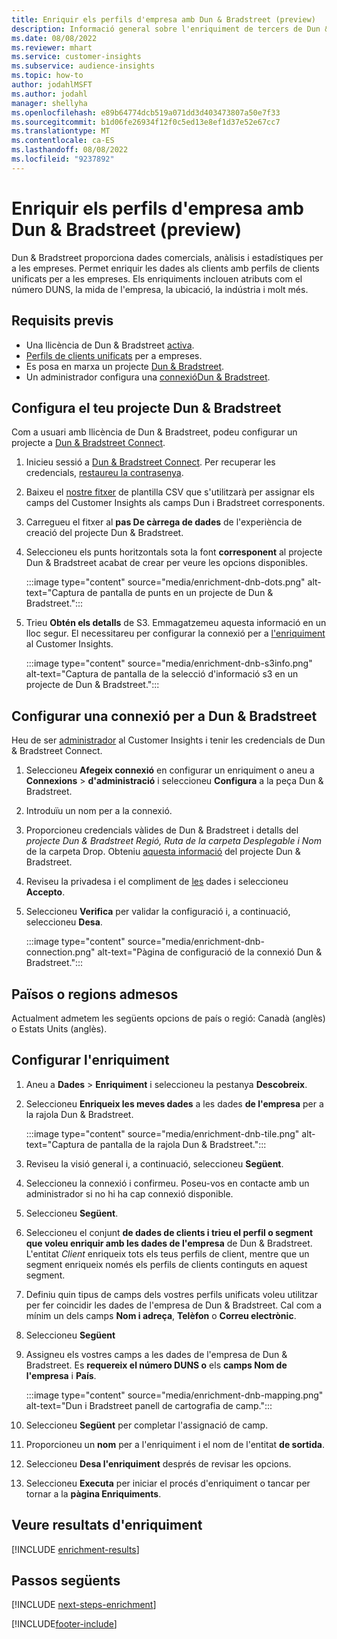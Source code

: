 ```yaml
---
title: Enriquir els perfils d'empresa amb Dun & Bradstreet (preview)
description: Informació general sobre l'enriquiment de tercers de Dun & Bradstreet.
ms.date: 08/08/2022
ms.reviewer: mhart
ms.service: customer-insights
ms.subservice: audience-insights
ms.topic: how-to
author: jodahlMSFT
ms.author: jodahl
manager: shellyha
ms.openlocfilehash: e89b64774dcb519a071dd3d403473807a50e7f33
ms.sourcegitcommit: b1d06fe26934f12f0c5ed13e8ef1d37e52e67cc7
ms.translationtype: MT
ms.contentlocale: ca-ES
ms.lasthandoff: 08/08/2022
ms.locfileid: "9237892"
---
```

# <a name="enrich-company-profiles-with-dun--bradstreet-preview"></a>Enriquir els perfils d'empresa amb Dun & Bradstreet (preview)

Dun & Bradstreet proporciona dades comercials, anàlisis i estadístiques per a les empreses. Permet enriquir les dades als clients amb perfils de clients unificats per a les empreses. Els enriquiments inclouen atributs com el número DUNS, la mida de l'empresa, la ubicació, la indústria i molt més.

## <a name="prerequisites"></a>Requisits previs

- Una llicència de Dun & Bradstreet [activa](https://www.dnb.com/marketing/media/give-your-data-a-boost.html?source=microsoft_audience_insights).
- [Perfils de clients unificats](customer-profiles.md) per a empreses.
- Es posa en marxa un projecte [Dun & Bradstreet](#set-up-your-dun--bradstreet-project).
- Un administrador configura una [connexió](connections.md)[Dun & Bradstreet](#configure-a-connection-for-dun--bradstreet).

## <a name="set-up-your-dun--bradstreet-project"></a>Configura el teu projecte Dun & Bradstreet

Com a usuari amb llicència de Dun & Bradstreet, podeu configurar un projecte a [Dun & Bradstreet Connect](https://connect.dnb.com?lead_source=microsoft_audienceinsights).

1. Inicieu sessió a [Dun & Bradstreet Connect](https://connect.dnb.com?lead_source=microsoft_audienceinsights). Per recuperar les credencials, [restaureu la contrasenya](https://sso.dnb.com/signin/forgot-password?lead_source=microsoft_audienceinsights).

1. Baixeu el [nostre fitxer](https://c360devenrichment.blob.core.windows.net/mapping/DnBCIdatamapping.csv) de plantilla CSV que s'utilitzarà per assignar els camps del Customer Insights als camps Dun i Bradstreet corresponents.

1. Carregueu el fitxer al **pas De càrrega de dades** de l'experiència de creació del projecte Dun & Bradstreet.

1. Seleccioneu els punts horitzontals sota la font **corresponent** al projecte Dun & Bradstreet acabat de crear per veure les opcions disponibles.

   :::image type="content" source="media/enrichment-dnb-dots.png" alt-text="Captura de pantalla de punts en un projecte de Dun & Bradstreet.":::

1. Trieu **Obtén els detalls** de S3. Emmagatzemeu aquesta informació en un lloc segur. El necessitareu per configurar la connexió per a [l'enriquiment](#configure-a-connection-for-dun--bradstreet) al Customer Insights.

   :::image type="content" source="media/enrichment-dnb-s3info.png" alt-text="Captura de pantalla de la selecció d'informació s3 en un projecte de Dun & Bradstreet.":::

## <a name="configure-a-connection-for-dun--bradstreet"></a>Configurar una connexió per a Dun & Bradstreet

Heu de ser [administrador](permissions.md#admin) al Customer Insights i tenir les credencials de Dun & Bradstreet Connect.

1. Seleccioneu **Afegeix connexió** en configurar un enriquiment o aneu a **Connexions** > **d'administració** i seleccioneu **Configura** a la peça Dun & Bradstreet.

1. Introduïu un nom per a la connexió.

1. Proporcioneu credencials vàlides de Dun & Bradstreet i detalls del *projecte Dun & Bradstreet Regió, Ruta de la carpeta Desplegable i Nom* de la carpeta Drop. Obteniu [aquesta informació](#set-up-your-dun--bradstreet-project) del projecte Dun & Bradstreet.

1. Reviseu la privadesa i el compliment de [les](connections.md#data-privacy-and-compliance) dades i seleccioneu **Accepto**.

1. Seleccioneu **Verifica** per validar la configuració i, a continuació, seleccioneu **Desa**.

   :::image type="content" source="media/enrichment-dnb-connection.png" alt-text="Pàgina de configuració de la connexió Dun & Bradstreet.":::

## <a name="supported-countries-or-regions"></a>Països o regions admesos

Actualment admetem les següents opcions de país o regió: Canadà (anglès) o Estats Units (anglès).

## <a name="configure-the-enrichment"></a>Configurar l'enriquiment

1. Aneu a **Dades** > **Enriquiment** i seleccioneu la pestanya **Descobreix**.

1. Seleccioneu **Enriqueix les meves dades** a les dades **de l'empresa** per a la rajola Dun & Bradstreet.

   :::image type="content" source="media/enrichment-dnb-tile.png" alt-text="Captura de pantalla de la rajola Dun & Bradstreet.":::

1. Reviseu la visió general i, a continuació, seleccioneu **Següent**.

1. Seleccioneu la connexió i confirmeu. Poseu-vos en contacte amb un administrador si no hi ha cap connexió disponible.

1. Seleccioneu **Següent**.

1. Seleccioneu el conjunt **de dades de clients i trieu el perfil o segment que voleu enriquir amb les dades de l'empresa** de Dun & Bradstreet. L'entitat *Client* enriqueix tots els teus perfils de client, mentre que un segment enriqueix només els perfils de clients continguts en aquest segment.

1. Definiu quin tipus de camps dels vostres perfils unificats voleu utilitzar per fer coincidir les dades de l'empresa de Dun & Bradstreet. Cal com a mínim un dels camps **Nom i adreça**, **Telèfon** o **Correu electrònic**.

1. Seleccioneu **Següent**

1. Assigneu els vostres camps a les dades de l'empresa de Dun & Bradstreet. Es **requereix el número DUNS o** els **camps Nom de l'empresa** i **País**.

      :::image type="content" source="media/enrichment-dnb-mapping.png" alt-text="Dun i Bradstreet panell de cartografia de camp.":::

1. Seleccioneu **Següent** per completar l'assignació de camp.

1. Proporcioneu un **nom** per a l'enriquiment i el nom de l'entitat **de sortida**.

1. Seleccioneu **Desa l'enriquiment** després de revisar les opcions.

1. Seleccioneu **Executa** per iniciar el procés d'enriquiment o tancar per tornar a la **pàgina Enriquiments**.

## <a name="view-enrichment-results"></a>Veure resultats d'enriquiment

[!INCLUDE [enrichment-results](includes/enrichment-results.md)]

## <a name="next-steps"></a>Passos següents

[!INCLUDE [next-steps-enrichment](includes/next-steps-enrichment.md)]

[!INCLUDE[footer-include](includes/footer-banner.md)]
